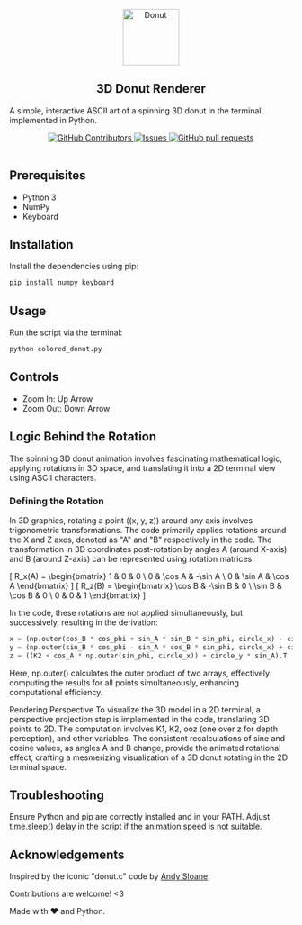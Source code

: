 
<p align="center">
 
 <img width="100px" src="https://github.com/HenokB/Donut/assets/46082799/5b622aff-7f4b-4fb4-80de-35dff7d3d1e7" align="center" alt="Donut" />
<!-- ![Untitled video - Made with Clipchamp (1)](https://github.com/HenokB/Donut/assets/46082799/5b622aff-7f4b-4fb4-80de-35dff7d3d1e7) -->

 <h2 align="center">3D Donut Renderer</h2>
 <p>A simple, interactive ASCII art of a spinning 3D donut in the terminal, implemented in Python. </p>

</p>

</p>
  <p align="center">
    <a href="https://github.com/HenokB/Donut/graphs/contributors">
      <img alt="GitHub Contributors" src="https://img.shields.io/github/contributors/HenokB/Donut" />
    </a>
    <a href="https://github.com/HenokB/Donut/issues">
      <img alt="Issues" src="https://img.shields.io/github/issues/HenokB/Donut?color=0088ff" />
    </a>
    <a href="https://github.com/HenokB/Donut/pulls">
      <img alt="GitHub pull requests" src="https://img.shields.io/github/issues-pr/HenokB/Donut?color=0088ff" />
    </a>
    <br />
    <br />
  </p>


## Prerequisites

- Python 3
- NumPy
- Keyboard

## Installation

Install the dependencies using pip:

```bash
pip install numpy keyboard
```

## Usage
Run the script via the terminal:


```bash
python colored_donut.py
```

## Controls
- Zoom In: Up Arrow
- Zoom Out: Down Arrow

## Logic Behind the Rotation

The spinning 3D donut animation involves fascinating mathematical logic, applying rotations in 3D space, and translating it into a 2D terminal view using ASCII characters.

### Defining the Rotation

In 3D graphics, rotating a point \((x, y, z)\) around any axis involves trigonometric transformations. The code primarily applies rotations around the X and Z axes, denoted as "A" and "B" respectively in the code. The transformation in 3D coordinates post-rotation by angles A (around X-axis) and B (around Z-axis) can be represented using rotation matrices:

\[ R_x(A) = \begin{bmatrix} 1 & 0 & 0 \\ 0 & \cos A & -\sin A \\ 0 & \sin A & \cos A \end{bmatrix} \]
\[ R_z(B) = \begin{bmatrix} \cos B & -\sin B & 0 \\ \sin B & \cos B & 0 \\ 0 & 0 & 1 \end{bmatrix} \]

In the code, these rotations are not applied simultaneously, but successively, resulting in the derivation:

```python
x = (np.outer(cos_B * cos_phi + sin_A * sin_B * sin_phi, circle_x) - circle_y * cos_A * sin_B).T
y = (np.outer(sin_B * cos_phi - sin_A * cos_B * sin_phi, circle_x) + circle_y * cos_A * cos_B).T
z = ((K2 + cos_A * np.outer(sin_phi, circle_x)) + circle_y * sin_A).T
```
Here, np.outer() calculates the outer product of two arrays, effectively computing the results for all points simultaneously, enhancing computational efficiency.

Rendering Perspective
To visualize the 3D model in a 2D terminal, a perspective projection step is implemented in the code, translating 3D points to 2D. The computation involves K1, K2, ooz (one over z for depth perception), and other variables. The consistent recalculations of sine and cosine values, as angles A and B change, provide the animated rotational effect, crafting a mesmerizing visualization of a 3D donut rotating in the 2D terminal space.

## Troubleshooting
Ensure Python and pip are correctly installed and in your PATH.
Adjust time.sleep() delay in the script if the animation speed is not suitable.

## Acknowledgements
Inspired by the iconic "donut.c" code by [Andy Sloane](https://www.a1k0n.net/).

Contributions are welcome! <3

Made with :heart: and Python.

